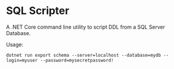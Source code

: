 # SQL Scripter

A .NET Core command line utility to script DDL from a SQL Server Database.

Usage:

```
dotnet run export schema --server=localhost --database=mydb --login=myuser --password=mysecretpassword!

```